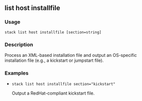 ## list host installfile

### Usage

`stack list host installfile [section=string]`

### Description

Process an XML-based installation file and output an OS-specific
	installation file (e.g., a kickstart or jumpstart file).

### Examples

* `stack list host installfile section="kickstart"`

   Output a RedHat-compliant kickstart file.



